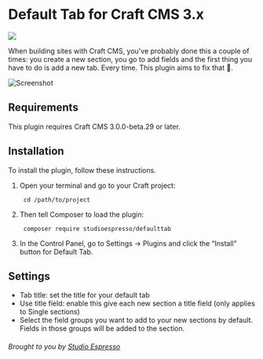 # Default Tab for Craft CMS 3.x

<img src="http://studioespresso.co/assets/plugins/craft_defaulttab_banner.png">

When building sites with Craft CMS, you've probably done this a couple of times: you create a new section, you go to add fields and the first thing you have to do is add a new tab. Every time. This plugin aims to fix that 🎉.

![Screenshot](screenshots/screenshot_1.png)

## Requirements

This plugin requires Craft CMS 3.0.0-beta.29 or later.

## Installation

To install the plugin, follow these instructions.

1. Open your terminal and go to your Craft project:

        cd /path/to/project

2. Then tell Composer to load the plugin:

        composer require studioespresso/defaulttab

3. In the Control Panel, go to Settings → Plugins and click the “Install” button for Default Tab.

## Settings
- Tab title: set the title for your default tab
- Use title field: enable this give each new section a title field (only applies to Single sections)
- Select the field groups you want to add to your new sections by default. Fields in those groups will be added to the section.

###### Brought to you by [Studio Espresso](https://studioespresso.co)
